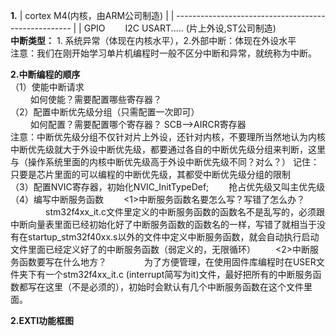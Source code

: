 **1.**
|     cortex M4(内核，由ARM公司制造)                    |
| ---------------------------------------------------- |
| GPIO &emsp;&emsp;I2C USART.....   (片上外设,ST公司制造)  
**中断类型：**   1. 系统异常（体现在内核水平），2.外部中断：体现在外设水平   
注意：我们在刚开始学习单片机编程时一般不区分中断和异常，就统称为中断。

**2.中断编程的顺序**    
（1）使能中断请求   
&emsp;&emsp; 如何使能？需要配置哪些寄存器？   
（2）配置中断优先级分组（只需配置一次即可）  
&emsp;&emsp;  如何配置？需要配置哪个寄存器？   SCB-->AIRCR寄存器   
注意：中断优先级分组不仅针对片上外设，还针对内核，不要理所当然地认为内核中断优先级就大于外设中断优先级，都要通过各自的中断优先级分组来判断，这里与（操作系统里面的内核中断优先级高于外设中断优先级不同？对么？） 记住：只要是芯片里面的可以编程的中断优先级，其都受中断优先级分组的限制     
（3）配置NVIC寄存器，初始化NVIC_InitTypeDef;
&emsp;&emsp;抢占优先级又叫主优先级
（4）编写中断服务函数
&emsp;&emsp;<1>中断服务函数名要怎么写？写错了怎么办？
&emsp;&emsp;&emsp;&emsp;stm32f4xx_it.c文件里定义的中断服务函数的函数名不是乱写的，必须跟中断向量表里面已经初始化好了中断服务函数的函数名的一样，写错了就相当于没有在startup_stm32f40xx.s以外的文件中定义中断服务函数，就会自动执行启动文件里面已经定义好了的中断服务函数（弱定义的，无限循环）
&emsp;&emsp;<2>中断服务函数要写在什么地方？
&emsp;&emsp;&emsp;&emsp;为了方便管理，在使用固件库编程时在USER文件夹下有一个stm32f4xx_it.c (interrupt简写为it)文件，最好把所有的中断服务函数都写在这里（不是必须的），初始时会默认有几个中断服务函数在这个文件里面。


**2.EXTI功能框图**